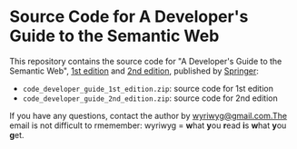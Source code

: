 <h1>Source Code for A Developer's Guide to the Semantic Web</h1>

<p>This repository contains the source code for "A Developer's Guide to the Semantic Web", <a href="https://www.springer.com/us/book/9783642159701">1st edition</a> and <a href="https://www.springer.com/us/book/9783662437957">2nd edition</a>, published by <a href="https://www.springer.com/us">Springer</a>:</p> 
<ul>
  <li><code>code_developer_guide_1st_edition.zip</code>: source code for 1st edition</li>
  <li><code>code_developer_guide_2nd_edition.zip</code>: source code for 2nd edition</li>
</ul>

If you have any questions, contact the author by wyriwyg@gmail.com.The email is not difficult to rmemember: wyriwyg = <b>w</b>hat <b>y</b>ou <b>r</b>ead <b>i</b>s <b>w</b>hat <b>y</b>ou <b>g</b>et.
